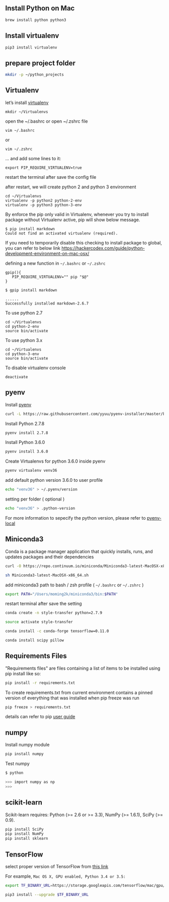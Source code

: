 ## Install Python on Mac

```sh
brew install python python3
```

## Install virtualenv

```sh
pip3 install virtualenv
```

## prepare project folder

```sh
mkdir -p ~/python_projects
```

## Virtualenv

let’s install [virtualenv](https://virtualenv.pypa.io/en/stable/)

```
mkdir ~/Virtualenvs
```

open the ~/.bashrc or open ~/.zshrc file

```
vim ~/.bashrc
```

or 

```
vim ~/.zshrc
```

… and add some lines to it:

```
export PIP_REQUIRE_VIRTUALENV=true
```

restart the terminal after save the config file

after restart, we will create python 2 and python 3 environment 

```
cd ~/Virtualenvs
virtualenv -p python2 python-2-env
virtualenv -p python3 python-3-env
```

By enforce the pip only valid in Virtualenv, whenever you try to install package without Virtualenv active, pip will show below message. 

```
$ pip install markdown
Could not find an activated virtualenv (required).
```

If you need to temporarily disable this checking to install package to global, you can refer to below link 
https://hackercodex.com/guide/python-development-environment-on-mac-osx/

defining a new function in `~/.bashrc` or `~/.zshrc`

```
gpip(){
   PIP_REQUIRE_VIRTUALENV="" pip "$@"
}
```

```
$ gpip install markdown

......
Successfully installed markdown-2.6.7

```

To use python 2.7

```
cd ~/Virtualenvs
cd python-2-env
source bin/activate
```


To use python 3.x

```
cd ~/Virtualenvs
cd python-3-env
source bin/activate
```

To disable virtualenv console

```
deactivate
```

## pyenv 

Install [pyenv](https://github.com/yyuu/pyenv-installer)

```sh
curl -L https://raw.githubusercontent.com/yyuu/pyenv-installer/master/bin/pyenv-installer | bash
```

Install Python 2.7.8

```sh
pyenv install 2.7.8
```

Install Python 3.6.0

```sh
pyenv install 3.6.0
```

Create Virtualenvs for python 3.6.0 inside pyenv

```sh
pyenv virtualenv venv36
```

add default python version 3.6.0 to user profile

```sh 
echo "venv36" > ~/.pyenv/version
```

setting per folder ( optional )

```sh 
echo "venv36" > .python-version
```

For more information to sepecify the python version, please refer to [pyenv-local](https://github.com/yyuu/pyenv/blob/master/COMMANDS.md#pyenv-local)

## Miniconda3

Conda is a package manager application that quickly installs, runs, and updates packages and their dependencies

```sh 
curl -O https://repo.continuum.io/miniconda/Miniconda3-latest-MacOSX-x86_64.sh
```

```sh 
sh Miniconda3-latest-MacOSX-x86_64.sh
```

add miniconda3 path to bash / zsh profile ( `~/.bashrc` or `~/.zshrc` )

```sh 
export PATH="/Users/moming2k/miniconda3/bin:$PATH"
```

restart terminal after save the setting

```sh 
conda create -n style-transfer python=2.7.9
```

```sh 
source activate style-transfer
```

```sh 
conda install -c conda-forge tensorflow=0.11.0
```

```sh 
conda install scipy pillow
```


## Requirements Files

"Requirements files" are files containing a list of items to be installed using pip install like so:

```sh
pip install -r requirements.txt
```

To create requirements.txt from current environment contains a pinned version of everything that was installed when pip freeze was run

```sh
pip freeze > requirements.txt
```

details can refer to pip [user guide](https://pip.readthedocs.io/en/stable/user_guide/#requirements-files)

## numpy 

Install numpy module

```sh
pip install numpy
```

Test numpy 

```sh
$ python

>>> import numpy as np
>>>
```

## scikit-learn

Scikit-learn requires:
Python (>= 2.6 or >= 3.3),
NumPy (>= 1.6.1),
SciPy (>= 0.9).

```sh 
pip install SciPy
pip install NumPy
pip install sklearn

```

## TensorFlow

select proper version of TensorFlow from [this link](https://www.tensorflow.org/get_started/os_setup)

For example, `Mac OS X, GPU enabled, Python 3.4 or 3.5:`

```sh 
export TF_BINARY_URL=https://storage.googleapis.com/tensorflow/mac/gpu/tensorflow_gpu-0.12.1-py3-none-any.whl
```

```sh 
pip3 install --upgrade $TF_BINARY_URL
```

